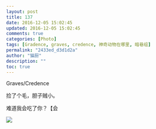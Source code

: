 ```yaml
---
layout: post
title: 137
date: 2016-12-05 15:02:45
updated: 2016-12-05 15:02:45
comments: true
categories: [Photo]
tags: [Gradence, graves, credence, 神奇动物在哪里, 暗巷组]
permalink: "2433ed_d3d1d2a"
author: "猫厨"
description: ""
toc: true
---
```


<p>Graves/Credence<br /></p> 
<p>捡了个毛，胆子贼小。</p> 
<p>难道我会吃了你？【会</p>

![](https://nos.netease.com/imglf2/img/cVZNdzJtQk9JV2QxQ0Z0NzlublhYZjhCVTlDS29ma3kvZ1FpRXo5ZTdqa2lzZmxvbitWQjJ3PT0.jpg)